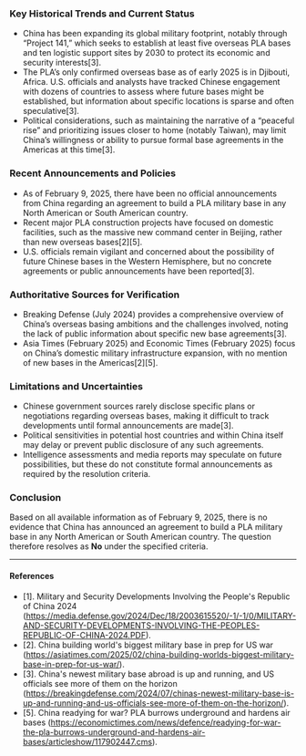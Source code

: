 ### Key Historical Trends and Current Status

- China has been expanding its global military footprint, notably through “Project 141,” which seeks to establish at least five overseas PLA bases and ten logistic support sites by 2030 to protect its economic and security interests[3].
- The PLA’s only confirmed overseas base as of early 2025 is in Djibouti, Africa. U.S. officials and analysts have tracked Chinese engagement with dozens of countries to assess where future bases might be established, but information about specific locations is sparse and often speculative[3].
- Political considerations, such as maintaining the narrative of a “peaceful rise” and prioritizing issues closer to home (notably Taiwan), may limit China’s willingness or ability to pursue formal base agreements in the Americas at this time[3].

### Recent Announcements and Policies

- As of February 9, 2025, there have been no official announcements from China regarding an agreement to build a PLA military base in any North American or South American country.
- Recent major PLA construction projects have focused on domestic facilities, such as the massive new command center in Beijing, rather than new overseas bases[2][5].
- U.S. officials remain vigilant and concerned about the possibility of future Chinese bases in the Western Hemisphere, but no concrete agreements or public announcements have been reported[3].

### Authoritative Sources for Verification

- Breaking Defense (July 2024) provides a comprehensive overview of China’s overseas basing ambitions and the challenges involved, noting the lack of public information about specific new base agreements[3].
- Asia Times (February 2025) and Economic Times (February 2025) focus on China’s domestic military infrastructure expansion, with no mention of new bases in the Americas[2][5].

### Limitations and Uncertainties

- Chinese government sources rarely disclose specific plans or negotiations regarding overseas bases, making it difficult to track developments until formal announcements are made[3].
- Political sensitivities in potential host countries and within China itself may delay or prevent public disclosure of any such agreements.
- Intelligence assessments and media reports may speculate on future possibilities, but these do not constitute formal announcements as required by the resolution criteria.

### Conclusion

Based on all available information as of February 9, 2025, there is no evidence that China has announced an agreement to build a PLA military base in any North American or South American country. The question therefore resolves as **No** under the specified criteria.

---

#### References

- [1]. Military and Security Developments Involving the People's Republic of China 2024 (https://media.defense.gov/2024/Dec/18/2003615520/-1/-1/0/MILITARY-AND-SECURITY-DEVELOPMENTS-INVOLVING-THE-PEOPLES-REPUBLIC-OF-CHINA-2024.PDF).
- [2]. China building world's biggest military base in prep for US war (https://asiatimes.com/2025/02/china-building-worlds-biggest-military-base-in-prep-for-us-war/).
- [3]. China's newest military base abroad is up and running, and US officials see more of them on the horizon (https://breakingdefense.com/2024/07/chinas-newest-military-base-is-up-and-running-and-us-officials-see-more-of-them-on-the-horizon/).
- [5]. China readying for war? PLA burrows underground and hardens air bases (https://economictimes.com/news/defence/readying-for-war-the-pla-burrows-underground-and-hardens-air-bases/articleshow/117902447.cms).